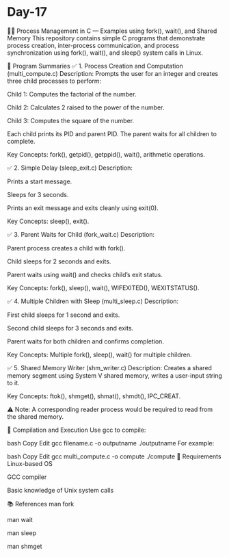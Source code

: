 # Day-17

👨‍💻 Process Management in C — Examples using fork(), wait(), and Shared Memory
This repository contains simple C programs that demonstrate process creation, inter-process communication, and process synchronization using fork(), wait(), and sleep() system calls in Linux.

📁 Program Summaries
✅ 1. Process Creation and Computation (multi_compute.c)
Description:
Prompts the user for an integer and creates three child processes to perform:

Child 1: Computes the factorial of the number.

Child 2: Calculates 2 raised to the power of the number.

Child 3: Computes the square of the number.

Each child prints its PID and parent PID. The parent waits for all children to complete.

Key Concepts:
fork(), getpid(), getppid(), wait(), arithmetic operations.

✅ 2. Simple Delay (sleep_exit.c)
Description:

Prints a start message.

Sleeps for 3 seconds.

Prints an exit message and exits cleanly using exit(0).

Key Concepts:
sleep(), exit().

✅ 3. Parent Waits for Child (fork_wait.c)
Description:

Parent process creates a child with fork().

Child sleeps for 2 seconds and exits.

Parent waits using wait() and checks child’s exit status.

Key Concepts:
fork(), sleep(), wait(), WIFEXITED(), WEXITSTATUS().

✅ 4. Multiple Children with Sleep (multi_sleep.c)
Description:

First child sleeps for 1 second and exits.

Second child sleeps for 3 seconds and exits.

Parent waits for both children and confirms completion.

Key Concepts:
Multiple fork(), sleep(), wait() for multiple children.

✅ 5. Shared Memory Writer (shm_writer.c)
Description:
Creates a shared memory segment using System V shared memory, writes a user-input string to it.

Key Concepts:
ftok(), shmget(), shmat(), shmdt(), IPC_CREAT.

⚠️ Note: A corresponding reader process would be required to read from the shared memory.

🔧 Compilation and Execution
Use gcc to compile:

bash
Copy
Edit
gcc filename.c -o outputname
./outputname
For example:

bash
Copy
Edit
gcc multi_compute.c -o compute
./compute
📎 Requirements
Linux-based OS

GCC compiler

Basic knowledge of Unix system calls

📚 References
man fork

man wait

man sleep

man shmget


